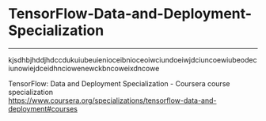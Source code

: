 # TensorFlow-Data-and-Deployment-Specialization
*************************************************************

kjsdhbjhddjhdccdukuiubeuienioceibnioceoiwciundoeiwjdciuncoewiubeodeciunowiejdceidhnciowenewckbncoweixdncowe

TensorFlow: Data and Deployment Specialization - Coursera course specialization   
https://www.coursera.org/specializations/tensorflow-data-and-deployment#courses


